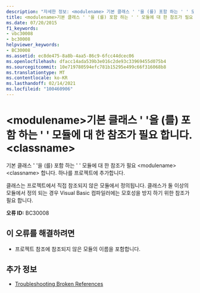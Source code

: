 ```yaml
---
description: "자세한 정보: <modulename> 기본 클래스 ' '을 (를) 포함 하는 ' ' 모듈에 대 한 참조가 필요 합니다. <classname>"
title: <modulename>기본 클래스 ' '을 (를) 포함 하는 ' ' 모듈에 대 한 참조가 필요 합니다. <classname>
ms.date: 07/20/2015
f1_keywords:
- vbc30008
- bc30008
helpviewer_keywords:
- BC30008
ms.assetid: ec8de475-8a8b-4aa5-86c9-6fcc44dcec06
ms.openlocfilehash: dfacc14ada539b3e016c2de93c33969455d075b4
ms.sourcegitcommit: 10e719780594efc781b15295e499c66f316068b8
ms.translationtype: MT
ms.contentlocale: ko-KR
ms.lasthandoff: 02/14/2021
ms.locfileid: "100460906"
---
```

# <a name="reference-required-to-module-modulename-containing-the-base-class-classname"></a>\<modulename>기본 클래스 ' '을 (를) 포함 하는 ' ' 모듈에 대 한 참조가 필요 합니다. \<classname>

기본 클래스 ' '을 (를) 포함 하는 ' ' 모듈에 대 한 참조가 필요 \<modulename> \<classname> 합니다. 하나를 프로젝트에 추가합니다.  
  
 클래스는 프로젝트에서 직접 참조되지 않은 모듈에서 정의됩니다. 클래스가 둘 이상의 모듈에서 정의 되는 경우 Visual Basic 컴파일러에는 모호성을 방지 하기 위한 참조가 필요 합니다.  
  
 **오류 ID:** BC30008  
  
## <a name="to-correct-this-error"></a>이 오류를 해결하려면  
  
- 프로젝트 참조에 참조되지 않은 모듈의 이름을 포함합니다.  
  
## <a name="see-also"></a>추가 정보

- [Troubleshooting Broken References](/visualstudio/ide/troubleshooting-broken-references)
